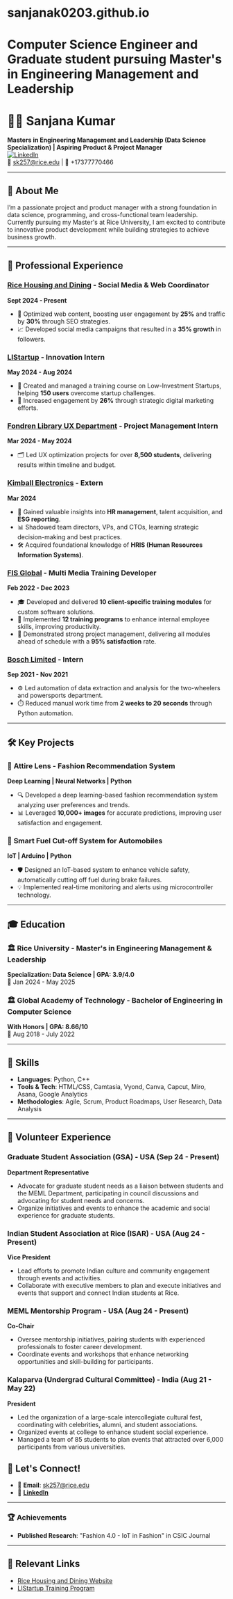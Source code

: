 # sanjanak0203.github.io

# Computer Science Engineer and Graduate student pursuing Master's in Engineering Management and Leadership

# 👩‍💻 Sanjana Kumar 

**Masters in Engineering Management and Leadership (Data Science Specialization) | Aspiring Product & Project Manager**  
[![LinkedIn](https://img.shields.io/badge/LinkedIn-blue?style=flat&logo=linkedin)](https://www.linkedin.com/in/sanjana-kumar02)  
📧 sk257@rice.edu | 📱 +17377770466  

---

## 👋 About Me
I’m a passionate project and product manager with a strong foundation in data science, programming, and cross-functional team leadership. Currently pursuing my Master's at Rice University, I am excited to contribute to innovative product development while building strategies to achieve business growth.

---

## 💼 Professional Experience

### [Rice Housing and Dining](https://housing.rice.edu/) - Social Media & Web Coordinator  
**Sept 2024 - Present**  
- 🚀 Optimized web content, boosting user engagement by **25%** and traffic by **30%** through SEO strategies.
- 📈 Developed social media campaigns that resulted in a **35% growth** in followers.

### [LIStartup](https://www.linkedin.com/company/listartup/) - Innovation Intern  
**May 2024 - Aug 2024**  
- 📝 Created and managed a training course on Low-Investment Startups, helping **150 users** overcome startup challenges.
- 🎯 Increased engagement by **26%** through strategic digital marketing efforts.

### [Fondren Library UX Department](https://library.rice.edu/) - Project Management Intern  
**Mar 2024 - May 2024**  
- 🗂️ Led UX optimization projects for over **8,500 students**, delivering results within timeline and budget.

### [Kimball Electronics](https://www.kimballelectronics.com/) - Extern  
**Mar 2024**  
- 👥 Gained valuable insights into **HR management**, talent acquisition, and **ESG reporting**.
- 📊 Shadowed team directors, VPs, and CTOs, learning strategic decision-making and best practices.
- 🛠️ Acquired foundational knowledge of **HRIS (Human Resources Information Systems)**.

### [FIS Global](https://www.fisglobal.com/) - Multi Media Training Developer  
**Feb 2022 - Dec 2023**  
- 🎓 Developed and delivered **10 client-specific training modules** for custom software solutions.
- 💼 Implemented **12 training programs** to enhance internal employee skills, improving productivity.
- 📅 Demonstrated strong project management, delivering all modules ahead of schedule with a **95% satisfaction** rate.

### [Bosch Limited](https://www.bosch.com/) - Intern  
**Sep 2021 - Nov 2021**  
- ⚙️ Led automation of data extraction and analysis for the two-wheelers and powersports department.
- ⏱️ Reduced manual work time from **2 weeks to 20 seconds** through Python automation.

---

## 🛠️ Key Projects

### 👗 **Attire Lens** - Fashion Recommendation System  
**Deep Learning | Neural Networks | Python**  
- 🔍 Developed a deep learning-based fashion recommendation system analyzing user preferences and trends.  
- 📊 Leveraged **10,000+ images** for accurate predictions, improving user satisfaction and engagement.

### 🚗 **Smart Fuel Cut-off System for Automobiles**  
**IoT | Arduino | Python**  
- 🛡️ Designed an IoT-based system to enhance vehicle safety, automatically cutting off fuel during brake failures.
- 💡 Implemented real-time monitoring and alerts using microcontroller technology.

---

## 🎓 Education

### 🏛️ Rice University - Master's in Engineering Management & Leadership  
**Specialization: Data Science | GPA: 3.9/4.0**  
📅 Jan 2024 - May 2025

### 🏛️ Global Academy of Technology - Bachelor of Engineering in Computer Science  
**With Honors | GPA: 8.66/10**  
📅 Aug 2018 - July 2022

---

## 🌟 Skills
- **Languages**: Python, C++  
- **Tools & Tech**: HTML/CSS, Camtasia, Vyond, Canva, Capcut, Miro, Asana, Google Analytics  
- **Methodologies**: Agile, Scrum, Product Roadmaps, User Research, Data Analysis

---
## 🎉 Volunteer Experience

### Graduate Student Association (GSA) - USA (Sep 24 - Present)
**Department Representative**
- Advocate for graduate student needs as a liaison between students and the MEML Department, participating in council discussions and advocating for student needs and concerns.
- Organize initiatives and events to enhance the academic and social experience for graduate students.

### Indian Student Association at Rice (ISAR) - USA (Aug 24 - Present)
**Vice President**
- Lead efforts to promote Indian culture and community engagement through events and activities.
- Collaborate with executive members to plan and execute initiatives and events that support and connect Indian students at Rice.

### MEML Mentorship Program - USA (Aug 24 - Present)
**Co-Chair**
- Oversee mentorship initiatives, pairing students with experienced professionals to foster career development.
- Coordinate events and workshops that enhance networking opportunities and skill-building for participants.

### Kalaparva (Undergrad Cultural Committee) - India (Aug 21 - May 22)
**President**
- Led the organization of a large-scale intercollegiate cultural fest, coordinating with celebrities, alumni, and student associations.
- Organized events at college to enhance student social experience.
- Managed a team of 85 students to plan events that attracted over 6,000 participants from various universities.

## 🚀 Let's Connect!
- 📧 **Email**: sk257@rice.edu  
- 🔗 **[LinkedIn](https://www.linkedin.com/in/sanjana-kumar02)**  

---

### 🏆 Achievements
- **Published Research**: "Fashion 4.0 - IoT in Fashion" in CSIC Journal  

---

## 🔗 Relevant Links
- [Rice Housing and Dining Website](https://housing.rice.edu/)
- [LIStartup Training Program](https://www.linkedin.com/company/listartup/)


